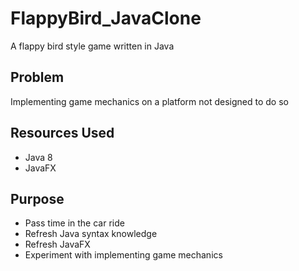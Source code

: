 # FlappyBird_JavaClone
A flappy bird style game written in Java

## Problem
  Implementing game mechanics on a platform not designed to do so
  
## Resources Used
  -  Java 8
  -  JavaFX 
  
## Purpose
  - Pass time in the car ride
  - Refresh Java syntax knowledge
  - Refresh JavaFX 
  - Experiment with implementing game mechanics
  
